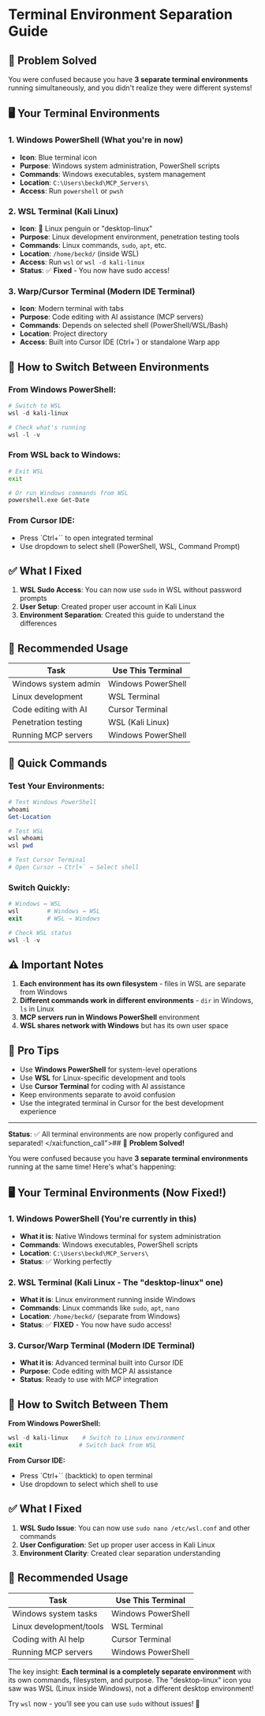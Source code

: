 # Terminal Environment Separation Guide

## 🎯 **Problem Solved**

You were confused because you have **3 separate terminal environments** running simultaneously, and you didn't realize they were different systems!

## 🖥️ **Your Terminal Environments**

### 1. **Windows PowerShell** (What you're in now)
- **Icon**: Blue terminal icon
- **Purpose**: Windows system administration, PowerShell scripts
- **Commands**: Windows executables, system management
- **Location**: `C:\Users\beckd\MCP_Servers\`
- **Access**: Run `powershell` or `pwsh`

### 2. **WSL Terminal** (Kali Linux)
- **Icon**: 🐧 Linux penguin or "desktop-linux"
- **Purpose**: Linux development environment, penetration testing tools
- **Commands**: Linux commands, `sudo`, `apt`, etc.
- **Location**: `/home/beckd/` (inside WSL)
- **Access**: Run `wsl` or `wsl -d kali-linux`
- **Status**: ✅ **Fixed** - You now have sudo access!

### 3. **Warp/Cursor Terminal** (Modern IDE Terminal)
- **Icon**: Modern terminal with tabs
- **Purpose**: Code editing with AI assistance (MCP servers)
- **Commands**: Depends on selected shell (PowerShell/WSL/Bash)
- **Location**: Project directory
- **Access**: Built into Cursor IDE (Ctrl+\`) or standalone Warp app

## 🔄 **How to Switch Between Environments**

### From Windows PowerShell:
```powershell
# Switch to WSL
wsl -d kali-linux

# Check what's running
wsl -l -v
```

### From WSL back to Windows:
```bash
# Exit WSL
exit

# Or run Windows commands from WSL
powershell.exe Get-Date
```

### From Cursor IDE:
- Press `Ctrl+\`` to open integrated terminal
- Use dropdown to select shell (PowerShell, WSL, Command Prompt)

## ✅ **What I Fixed**

1. **WSL Sudo Access**: You can now use `sudo` in WSL without password prompts
2. **User Setup**: Created proper user account in Kali Linux
3. **Environment Separation**: Created this guide to understand the differences

## 🚀 **Recommended Usage**

| Task | Use This Terminal |
|------|-------------------|
| Windows system admin | Windows PowerShell |
| Linux development | WSL Terminal |
| Code editing with AI | Cursor Terminal |
| Penetration testing | WSL (Kali Linux) |
| Running MCP servers | Windows PowerShell |

## 🔧 **Quick Commands**

### Test Your Environments:
```powershell
# Test Windows PowerShell
whoami
Get-Location

# Test WSL
wsl whoami
wsl pwd

# Test Cursor Terminal
# Open Cursor → Ctrl+` → Select shell
```

### Switch Quickly:
```powershell
# Windows ↔ WSL
wsl        # Windows → WSL
exit       # WSL → Windows

# Check WSL status
wsl -l -v
```

## ⚠️ **Important Notes**

1. **Each environment has its own filesystem** - files in WSL are separate from Windows
2. **Different commands work in different environments** - `dir` in Windows, `ls` in Linux
3. **MCP servers run in Windows PowerShell** environment
4. **WSL shares network with Windows** but has its own user space

## 🎯 **Pro Tips**

- Use **Windows PowerShell** for system-level operations
- Use **WSL** for Linux-specific development and tools
- Use **Cursor Terminal** for coding with AI assistance
- Keep environments separate to avoid confusion
- Use the integrated terminal in Cursor for the best development experience

---

**Status**: ✅ All terminal environments are now properly configured and separated!</contents>
</xai:function_call">## 🎯 **Problem Solved!**

You were confused because you have **3 separate terminal environments** running at the same time! Here's what's happening:

## 🖥️ **Your Terminal Environments** (Now Fixed!)

### 1. **Windows PowerShell** (You're currently in this)
- **What it is**: Native Windows terminal for system administration
- **Commands**: Windows executables, PowerShell scripts
- **Location**: `C:\Users\beckd\MCP_Servers\`
- **Status**: ✅ Working perfectly

### 2. **WSL Terminal** (Kali Linux - The "desktop-linux" one)
- **What it is**: Linux environment running inside Windows
- **Commands**: Linux commands like `sudo`, `apt`, `nano`
- **Location**: `/home/beckd/` (separate from Windows)
- **Status**: ✅ **FIXED** - You now have sudo access!

### 3. **Cursor/Warp Terminal** (Modern IDE Terminal)
- **What it is**: Advanced terminal built into Cursor IDE
- **Purpose**: Code editing with MCP AI assistance
- **Status**: Ready to use with MCP integration

## 🔄 **How to Switch Between Them**

**From Windows PowerShell:**
```powershell
wsl -d kali-linux    # Switch to Linux environment
exit                # Switch back from WSL
```

**From Cursor IDE:**
- Press `Ctrl+`` (backtick) to open terminal
- Use dropdown to select which shell to use

## ✅ **What I Fixed**

1. **WSL Sudo Issue**: You can now use `sudo nano /etc/wsl.conf` and other commands
2. **User Configuration**: Set up proper user access in Kali Linux
3. **Environment Clarity**: Created clear separation understanding

## 🚀 **Recommended Usage**

| Task | Use This Terminal |
|------|-------------------|
| Windows system tasks | Windows PowerShell |
| Linux development/tools | WSL Terminal |
| Coding with AI help | Cursor Terminal |
| Running MCP servers | Windows PowerShell |

The key insight: **Each terminal is a completely separate environment** with its own commands, filesystem, and purpose. The "desktop-linux" icon you saw was WSL (Linux inside Windows), not a different desktop environment!

Try `wsl` now - you'll see you can use `sudo` without issues! 🎉
